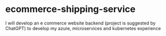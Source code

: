 # ecommerce-shipping-service
I will develop an e commerce website backend (project is suggested by ChatGPT) to develop my azure, microservices and kubernetes experience
